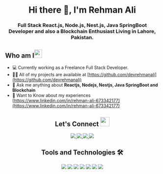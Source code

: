 <h1 align="center">Hi there 👋, I'm Rehman Ali</h1>

<h3 align="center">Full Stack React.js, Node.js, Nest.js, Java SpringBoot Developer and also a Blockchain Enthusiast Living in Lahore, Pakistan.</h3>

<h2 align="left">Who am I<img src="https://media.giphy.com/media/PcKC9fLGwWSEDw0Mrj/giphy.gif" height="27px" width="25px"></h2>

- 💻 Currently working as a Freelance Full Stack Developer.
- 👨‍💻 All of my projects are available at [https://github.com/devrehmanali](https://github.com/devrehmanali)
- 💬 Ask me anything about **Reactjs, Nodejs, Nestjs, Java SpringBoot and Blockchain**
- 📄 Want to Know about my experiences [https://www.linkedin.com/in/rehman-ali-673342177](https://www.linkedin.com/in/rehman-ali-673342177)

<h2 align="center"> Let's Connect <img src="https://media.giphy.com/media/jOz35yxbuhvVQDKrce/giphy.gif" height="30px" width="30px"></h2>

<div align="center">
      <a href="https://www.linkedin.com/in/rehman-ali-673342177">
        <img src="https://img.shields.io/badge/LinkedIn-0077B5?style=for-the-badge&logo=linkedin&logoColor=white">
      </a>
      <a href="https://github.com/devrehmanali">
        <img src="https://img.shields.io/badge/GitHub-100000?style=for-the-badge&logo=github&logoColor=white">
      </a>
      <a href="mailto:dev.rehmanali@gmail.com">
        <img src="https://img.shields.io/badge/Gmail-D14836?style=for-the-badge&logo=gmail&logoColor=white">
      </a>
      <a href="https://instagram.com/rehman_a_li">
        <img src="https://img.shields.io/badge/Instagram-E4405F?style=for-the-badge&logo=instagram&logoColor=white">
      </a>
</div>

<h2 align="center">Tools and Technologies 🛠</h2>
<div align="center">
  <img src="https://img.shields.io/badge/React-20232A?style=for-the-badge&logo=react&logoColor=61DAFB" />
  <img src="https://img.shields.io/badge/JS-Node.js-success?style=for-the-badge&logo=appveyor" />
  <img src="https://img.shields.io/badge/JS-Nest.js-success?style=for-the-badge&logo=appveyor" />
  <img src="https://img.shields.io/badge/TypeScript-007ACC?style=for-the-badge&logo=typescript&logoColor=white" />
  <img src="https://img.shields.io/badge/Java-SpringBoot-green?style=for-the-badge&logo=appveyor" />
  <img src="https://img.shields.io/badge/Amazon_AWS-FF9900?style=for-the-badge&logo=amazonaws&logoColor=white" />
  <img src="https://img.shields.io/badge/Ethereum-3C3C3D?style=for-the-badge&logo=Ethereum&logoColor=white" />
<br>
<br>
</div>

